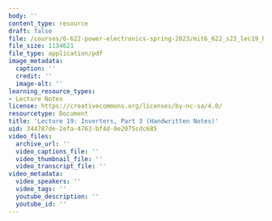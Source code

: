 ```yaml
---
body: ''
content_type: resource
draft: false
file: /courses/6-622-power-electronics-spring-2023/mit6_622_s23_lec19_hand.pdf
file_size: 1134621
file_type: application/pdf
image_metadata:
  caption: ''
  credit: ''
  image-alt: ''
learning_resource_types:
- Lecture Notes
license: https://creativecommons.org/licenses/by-nc-sa/4.0/
resourcetype: Document
title: 'Lecture 19: Inverters, Part 3 (Handwritten Notes)'
uid: 344787de-2efa-4763-bf4d-0e2075cdc685
video_files:
  archive_url: ''
  video_captions_file: ''
  video_thumbnail_file: ''
  video_transcript_file: ''
video_metadata:
  video_speakers: ''
  video_tags: ''
  youtube_description: ''
  youtube_id: ''
---
```

